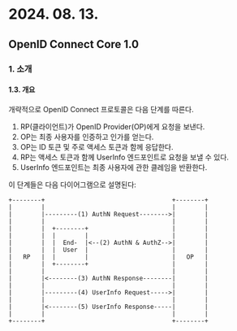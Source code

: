 # 2024. 08. 13.

## OpenID Connect Core 1.0

### 1. 소개

#### 1.3. 개요

개략적으로 OpenID Connect 프로토콜은 다음 단계를 따른다.



1. RP(클라이언트)가 OpenID Provider(OP)에게 요청을 보낸다.
2. OP는 최종 사용자를 인증하고 인가를 얻는다.
3. OP는 ID 토큰 및 주로 액세스 토큰과 함께 응답한다.
4. RP는 액세스 토큰과 함께 UserInfo 엔드포인트로 요청을 보낼 수 있다.
5. UserInfo 엔드포인트는 최종 사용자에 관한 클레임을 반환한다.



이 단계들은 다음 다이어그램으로 설명된다:

```
+--------+                                   +--------+
|        |                                   |        |
|        |---------(1) AuthN Request-------->|        |
|        |                                   |        |
|        |  +--------+                       |        |
|        |  |        |                       |        |
|        |  |  End-  |<--(2) AuthN & AuthZ-->|        |
|        |  |  User  |                       |        |
|   RP   |  |        |                       |   OP   |
|        |  +--------+                       |        |
|        |                                   |        |
|        |<--------(3) AuthN Response--------|        |
|        |                                   |        |
|        |---------(4) UserInfo Request----->|        |
|        |                                   |        |
|        |<--------(5) UserInfo Response-----|        |
|        |                                   |        |
+--------+                                   +--------+
```